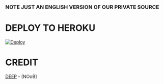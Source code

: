 



### NOTE JUST AN ENGLISH VERSION OF OUR PRIVATE SOURCE 



# DEPLOY TO HEROKU 


[![Deploy](https://www.herokucdn.com/deploy/button.svg)](https://heroku.com/deploy?template=https://github.com/Dip-Xd/VCUSERBotT)

# CREDIT

[DEEP](https://t.me/@Dip_Xd) - [NOoB]
